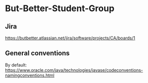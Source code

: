 # But-Better-Student-Group
## Jira 
https://butbetter.atlassian.net/jira/software/projects/CA/boards/1

## General conventions 
By default: https://www.oracle.com/java/technologies/javase/codeconventions-namingconventions.html
